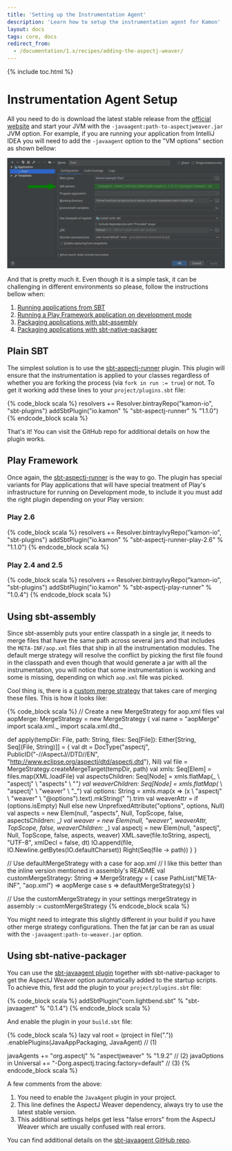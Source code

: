 ```yaml
---
title: 'Setting up the Instrumentation Agent'
description: 'Learn how to setup the instrumentation agent for Kamon'
layout: docs
tags: core, docs
redirect_from:
  - /documentation/1.x/recipes/adding-the-aspectj-weaver/
---
```


{% include toc.html %}

Instrumentation Agent Setup
===========================

All you need to do is download the latest stable release from the [official website][aspectjweaver] and start your JVM
with the `-javaagent:path-to-aspectjweaver.jar` JVM option. For example, if you are running your application from
IntelliJ IDEA you will need to add the `-javaagent` option to the "VM options" section as shown bellow:

<img class="img-fluid rounded" src="/assets/img/agent/intellij-javaagent.png">

And that is pretty much it. Even though it is a simple task, it can be challenging in different environments so please,
follow the instructions bellow when:
  1. [Running applications from SBT](#plain-sbt)
  2. [Running a Play Framework application on development mode](#play-framework)
  3. [Packaging applications with sbt-assembly](#using-sbt-assembly)
  3. [Packaging applications with sbt-native-packager](#using-sbt-native-packager)


Plain SBT
---------

The simplest solution is to use the [sbt-aspectj-runner][sbt-aspectj-runner] plugin. This plugin will ensure that the
instrumentation is applied to your classes regardless of whether you are forking the process (via `fork in run := true`)
or not. To get it working add these lines to your `project/plugins.sbt` file:

{% code_block scala %}
resolvers += Resolver.bintrayRepo("kamon-io", "sbt-plugins")
addSbtPlugin("io.kamon" % "sbt-aspectj-runner" % "1.1.0")
{% endcode_block scala %}

That's it! You can visit the GitHub repo for additional details on how the plugin works.



Play Framework
--------------

Once again, the [sbt-aspectj-runner][sbt-aspectj-runner] is the way to go. The plugin has special variants for Play
applications that will have special treatment of Play's infrastructure for running on Development mode, to include it
you must add the right plugin depending on your Play version:

### Play 2.6

{% code_block scala %}
resolvers += Resolver.bintrayIvyRepo("kamon-io", "sbt-plugins")
addSbtPlugin("io.kamon" % "sbt-aspectj-runner-play-2.6" % "1.1.0")
{% endcode_block scala %}

### Play 2.4 and 2.5

{% code_block scala %}
resolvers += Resolver.bintrayIvyRepo("kamon-io", "sbt-plugins")
addSbtPlugin("io.kamon" % "sbt-aspectj-play-runner" % "1.0.4")
{% endcode_block scala %}


Using sbt-assembly
------------------

Since sbt-assembly puts your entire classpath in a single jar, it needs to merge files that have the same path across
several jars and that includes the `META-INF/aop.xml` files that ship in all the instrumentation modules. The default
merge strategy will resolve the conflict by picking the first file found in the classpath and even though that would
generate a jar with all the instrumentation, you will notice that some instrumentation is working and some is missing,
depending on which `aop.xml` file was picked.

Cool thing is, there is a [custom merge strategy][aop-merge] that takes care of merging these files. This is how it
looks like:

{% code_block scala %}
// Create a new MergeStrategy for aop.xml files
val aopMerge: MergeStrategy = new MergeStrategy {
  val name = "aopMerge"
  import scala.xml._
  import scala.xml.dtd._

  def apply(tempDir: File, path: String, files: Seq[File]): Either[String, Seq[(File, String)]] = {
    val dt = DocType("aspectj", PublicID("-//AspectJ//DTD//EN", "http://www.eclipse.org/aspectj/dtd/aspectj.dtd"), Nil)
    val file = MergeStrategy.createMergeTarget(tempDir, path)
    val xmls: Seq[Elem] = files.map(XML.loadFile)
    val aspectsChildren: Seq[Node] = xmls.flatMap(_ \\ "aspectj" \ "aspects" \ "_")
    val weaverChildren: Seq[Node] = xmls.flatMap(_ \\ "aspectj" \ "weaver" \ "_")
    val options: String = xmls.map(x => (x \\ "aspectj" \ "weaver" \ "@options").text).mkString(" ").trim
    val weaverAttr = if (options.isEmpty) Null else new UnprefixedAttribute("options", options, Null)
    val aspects = new Elem(null, "aspects", Null, TopScope, false, aspectsChildren: _*)
    val weaver = new Elem(null, "weaver", weaverAttr, TopScope, false, weaverChildren: _*)
    val aspectj = new Elem(null, "aspectj", Null, TopScope, false, aspects, weaver)
    XML.save(file.toString, aspectj, "UTF-8", xmlDecl = false, dt)
    IO.append(file, IO.Newline.getBytes(IO.defaultCharset))
    Right(Seq(file -> path))
  }
}

// Use defaultMergeStrategy with a case for aop.xml
// I like this better than the inline version mentioned in assembly's README
val customMergeStrategy: String => MergeStrategy = {
  case PathList("META-INF", "aop.xml") =>
    aopMerge
  case s =>
    defaultMergeStrategy(s)
}

// Use the customMergeStrategy in your settings
mergeStrategy in assembly := customMergeStrategy
{% endcode_block scala %}

You might need to integrate this slightly different in your build if you have other merge strategy configurations. Then
the fat jar can be ran as usual with the `-javaagent:path-to-weaver.jar` option.



Using sbt-native-packager
-------------------------

You can use the [sbt-javaagent plugin][sbt-javaagent] together with sbt-native-packager to get the AspectJ Weaver
option automatically added to the startup scripts. To achieve this, first add the plugin to your `project/plugins.sbt`
file:

{% code_block scala %}
addSbtPlugin("com.lightbend.sbt" % "sbt-javaagent" % "0.1.4")
{% endcode_block scala %}

And enable the plugin in your `build.sbt` file:

{% code_block scala %}
lazy val root = (project in file("."))
  .enablePlugins(JavaAppPackaging, JavaAgent) // (1)

javaAgents += "org.aspectj" % "aspectjweaver" % "1.9.2" // (2)
javaOptions in Universal += "-Dorg.aspectj.tracing.factory=default" // (3)
{% endcode_block scala %}

A few comments from the above:
  1. You need to enable the `JavaAgent` plugin in your project.
  2. This line defines the AspectJ Weaver dependency, always try to use the latest stable version.
  3. This additional settings helps get less "false errors" from the AspectJ Weaver which are usually confused with
     real errors.

You can find additional details on the [sbt-javaagent GitHub repo][sbt-javaagent].

[aspectjweaver]: https://www.eclipse.org/aspectj/downloads.php
[sbt-aspectj-runner]: https://github.com/kamon-io/sbt-aspectj-runner
[aop-merge]: https://gist.github.com/colestanfield/fac042d3108b0c06e952
[sbt-javaagent]: https://github.com/sbt/sbt-javaagent/